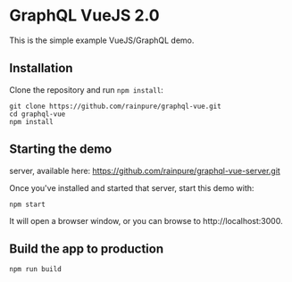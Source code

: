 # GraphQL VueJS 2.0 

This is the simple example VueJS/GraphQL demo.

## Installation

Clone the repository and run `npm install`:

```
git clone https://github.com/rainpure/graphql-vue.git
cd graphql-vue
npm install
```

## Starting the demo

server, available here: https://github.com/rainpure/graphql-vue-server.git

Once you've installed and started that server, start this demo with:

```
npm start
```

It will open a browser window, or you can browse to http://localhost:3000.


## Build the app to production

```
npm run build
```
